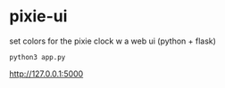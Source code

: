 # pixie-ui

set colors for the pixie clock w a web ui (python + flask)

```
python3 app.py 
```

http://127.0.0.1:5000

